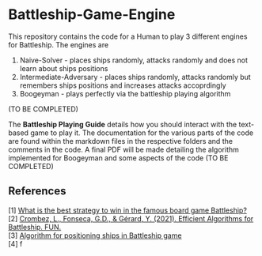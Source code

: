# Battleship-Game-Engine
This repository contains the code for a Human to play 3 different engines for Battleship. The engines are 
1. Naive-Solver - places ships randomly, attacks randomly and does not learn about ships positions
2. Intermediate-Adversary - places ships randomly, attacks randomly but remembers ships positions and increases attacks accoprdingly
3. Boogeyman - plays perfectly via the battleship playing algorithm

(TO BE COMPLETED)

The **Battleship Playing Guide** details how you should interact with the text-based game to play it. The documentation for the various parts of the code are found within the markdown files in the respective folders and 
the comments in the code. A final PDF will be made detailing the algorithm implemented for Boogeyman and some aspects
of the code
(TO BE COMPLETED)


## References 
[1] [What is the best strategy to win in the famous board game Battleship?](https://www.quora.com/What-is-the-best-strategy-to-win-in-the-famous-board-game-Battleship)  
[2] [Crombez, L., Fonseca, G.D., & Gérard, Y. (2021). Efficient Algorithms for Battleship. FUN.](https://arxiv.org/pdf/2004.07354.pdf)  
[3] [Algorithm for positioning ships in Battleship game](https://stackoverflow.com/questions/10842571/algorithm-for-positioning-ships-in-battleship-game)  
[4] f
